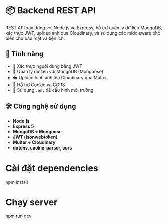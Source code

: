 # 📦 Backend REST API

REST API xây dựng với Node.js và Express, hỗ trợ quản lý dữ liệu MongoDB, xác thực JWT, upload ảnh qua Cloudinary, và sử dụng các middleware phổ biến cho bảo mật và tiện ích.

## 🚀 Tính năng

- 🔐 Xác thực người dùng bằng JWT
- 🧾 Quản lý dữ liệu với MongoDB (Mongoose)
- ☁️ Upload hình ảnh lên Cloudinary qua Multer
- 🍪 Hỗ trợ Cookie và CORS
- 🌿 Sử dụng `.env` để cấu hình môi trường

## 🛠️ Công nghệ sử dụng

- **Node.js**
- **Express 5**
- **MongoDB + Mongoose**
- **JWT (jsonwebtoken)**
- **Multer + Cloudinary**
- **dotenv, cookie-parser, cors**

# Cài đặt dependencies
npm install

# Chạy server
npm run dev
